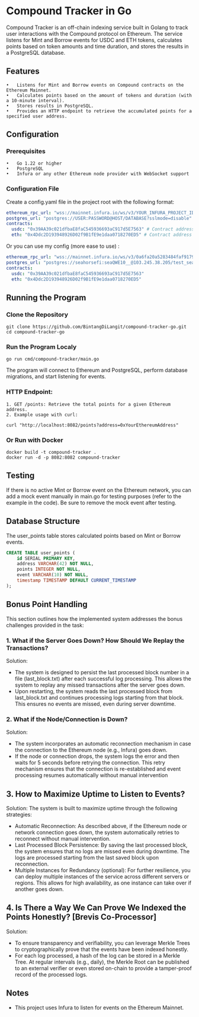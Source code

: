 # Compound Tracker in Go

Compound Tracker is an off-chain indexing service built in Golang to track user interactions with the Compound protocol on Ethereum. The service listens for Mint and Borrow events for USDC and ETH tokens, calculates points based on token amounts and time duration, and stores the results in a PostgreSQL database.

## Features

    •	Listens for Mint and Borrow events on Compound contracts on the Ethereum Mainnet.
    •	Calculates points based on the amount of tokens and duration (with a 10-minute interval).
    •	Stores results in PostgreSQL.
    •	Provides an HTTP endpoint to retrieve the accumulated points for a specified user address.

## Configuration

### Prerequisites

    •	Go 1.22 or higher
    •	PostgreSQL
    •	Infura or any other Ethereum node provider with WebSocket support

### Configuration File

Create a config.yaml file in the project root with the following format:

```yaml
ethereum_rpc_url: "wss://mainnet.infura.io/ws/v3/YOUR_INFURA_PROJECT_ID"
postgres_url: "postgres://USER:PASSWORD@HOST/DATABASE?sslmode=disable"
contracts:
  usdc: "0x39AA39c021dfbaE8faC545936693aC917d5E7563" # Contract address for USDC
  eth: "0x4Ddc2D193948926D02f9B1fE9e1daa0718270ED5" # Contract address for ETH
```

Or you can use my config (more ease to use) :

```yaml
ethereum_rpc_url: "wss://mainnet.infura.io/ws/v3/0a6fa20a5283484faf91799fc21fd148"
postgres_url: "postgres://seahorsefi:seaQWE10__@103.245.38.205/test_seahorsefi?sslmode=disable"
contracts:
  usdc: "0x39AA39c021dfbaE8faC545936693aC917d5E7563"
  eth: "0x4Ddc2D193948926D02f9B1fE9e1daa0718270ED5"
```

## Running the Program

### Clone the Repository

```
git clone https://github.com/BintangDiLangit/compound-tracker-go.git
cd compound-tracker-go
```

### Run the Program Localy

```
go run cmd/compound-tracker/main.go
```

The program will connect to Ethereum and PostgreSQL, perform database migrations, and start listening for events.

### HTTP Endpoint:

    1. GET /points: Retrieve the total points for a given Ethereum address.
    2. Example usage with curl:

```
curl "http://localhost:8082/points?address=0xYourEthereumAddress"
```

### Or Run with Docker

```
docker build -t compound-tracker .
docker run -d -p 8082:8082 compound-tracker
```

## Testing

If there is no active Mint or Borrow event on the Ethereum network, you can add a mock event manually in main.go for testing purposes (refer to the example in the code). Be sure to remove the mock event after testing.

## Database Structure

The user_points table stores calculated points based on Mint or Borrow events.

```sql
CREATE TABLE user_points (
    id SERIAL PRIMARY KEY,
    address VARCHAR(42) NOT NULL,
    points INTEGER NOT NULL,
    event VARCHAR(10) NOT NULL,
    timestamp TIMESTAMP DEFAULT CURRENT_TIMESTAMP
);
```

## Bonus Point Handling

This section outlines how the implemented system addresses the bonus challenges provided in the task:

### 1. What if the Server Goes Down? How Should We Replay the Transactions?

Solution:

- The system is designed to persist the last processed block number in a file (last_block.txt) after each successful log processing. This allows the system to replay any missed transactions after the server goes down.
- Upon restarting, the system reads the last processed block from last_block.txt and continues processing logs starting from that block. This ensures no events are missed, even during server downtime.

### 2. What if the Node/Connection is Down?

Solution:

- The system incorporates an automatic reconnection mechanism in case the connection to the Ethereum node (e.g., Infura) goes down.
- If the node or connection drops, the system logs the error and then waits for 5 seconds before retrying the connection. This retry mechanism ensures that the connection is re-established and event processing resumes automatically without manual intervention

## 3. How to Maximize Uptime to Listen to Events?

Solution:
The system is built to maximize uptime through the following strategies:

- Automatic Reconnection: As described above, if the Ethereum node or network connection goes down, the system automatically retries to reconnect without manual intervention.
- Last Processed Block Persistence: By saving the last processed block, the system ensures that no logs are missed even during downtime. The logs are processed starting from the last saved block upon reconnection.
- Multiple Instances for Redundancy (optional): For further resilience, you can deploy multiple instances of the service across different servers or regions. This allows for high availability, as one instance can take over if another goes down.

## 4. Is There a Way We Can Prove We Indexed the Points Honestly? [Brevis Co-Processor]

Solution:

- To ensure transparency and verifiability, you can leverage Merkle Trees to cryptographically prove that the events have been indexed honestly.
- For each log processed, a hash of the log can be stored in a Merkle Tree. At regular intervals (e.g., daily), the Merkle Root can be published to an external verifier or even stored on-chain to provide a tamper-proof record of the processed logs.

## Notes

- This project uses Infura to listen for events on the Ethereum Mainnet.
